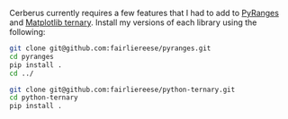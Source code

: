 
Cerberus currently requires a few features that I had to add to [PyRanges](https://github.com/biocore-ntnu/pyranges)
and [Matplotlib ternary](https://github.com/marcharper/python-ternary). Install
my versions of each library using the following:

```bash
git clone git@github.com:fairliereese/pyranges.git
cd pyranges
pip install .
cd ../

git clone git@github.com:fairliereese/python-ternary.git
cd python-ternary
pip install .
```
